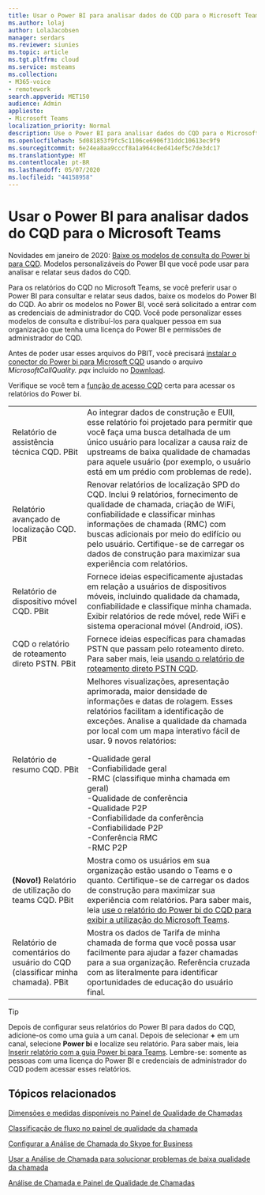 ```yaml
---
title: Usar o Power BI para analisar dados do CQD para o Microsoft Teams
ms.author: lolaj
author: LolaJacobsen
manager: serdars
ms.reviewer: siunies
ms.topic: article
ms.tgt.pltfrm: cloud
ms.service: msteams
ms.collection:
- M365-voice
- remotework
search.appverid: MET150
audience: Admin
appliesto:
- Microsoft Teams
localization_priority: Normal
description: Use o Power BI para analisar dados do CQD para o Microsoft Teams.
ms.openlocfilehash: 5d081853f9fc5c1106ce6906f31ddc10613ec9f9
ms.sourcegitcommit: 6e24ea8aa9cccf8a1a964c8ed414ef5c7de3dc17
ms.translationtype: MT
ms.contentlocale: pt-BR
ms.lasthandoff: 05/07/2020
ms.locfileid: "44158958"
---
```

# <a name="use-power-bi-to-analyze-cqd-data-for-microsoft-teams"></a>Usar o Power BI para analisar dados do CQD para o Microsoft Teams

Novidades em janeiro de 2020: [Baixe os modelos de consulta do Power bi para CQD](https://github.com/MicrosoftDocs/OfficeDocs-SkypeForBusiness/blob/live/Teams/downloads/CQD-Power-BI-query-templates.zip?raw=true). Modelos personalizáveis do Power BI que você pode usar para analisar e relatar seus dados do CQD.

Para os relatórios do CQD no Microsoft Teams, se você preferir usar o Power BI para consultar e relatar seus dados, baixe os modelos do Power BI do CQD. Ao abrir os modelos no Power BI, você será solicitado a entrar com as credenciais de administrador do CQD. Você pode personalizar esses modelos de consulta e distribuí-los para qualquer pessoa em sua organização que tenha uma licença do Power BI e permissões de administrador do CQD.

Antes de poder usar esses arquivos do PBIT, você precisará [instalar o conector do Power bi para Microsoft CQD](CQD-Power-BI-connector.md) usando o arquivo *MicrosoftCallQuality. pqx* incluído no [Download](https://github.com/MicrosoftDocs/OfficeDocs-SkypeForBusiness/blob/live/Teams/downloads/CQD-Power-BI-query-templates.zip?raw=true). 

Verifique se você tem a [função de acesso CQD](https://docs.microsoft.com/microsoftteams/turning-on-and-using-call-quality-dashboard#assign-roles-for-accessing-cqd) certa para acessar os relatórios do Power bi. 

|  |  |
|---------|---------|
|Relatório de assistência técnica CQD. PBit     |Ao integrar dados de construção e EUII, esse relatório foi projetado para permitir que você faça uma busca detalhada de um único usuário para localizar a causa raiz de upstreams de baixa qualidade de chamadas para aquele usuário (por exemplo, o usuário está em um prédio com problemas de rede).         |
|Relatório avançado de localização CQD. PBit     | Renovar relatórios de localização SPD do CQD. Inclui 9 relatórios, fornecimento de qualidade de chamada, criação de WiFi, confiabilidade e classificar minhas informações de chamada (RMC) com buscas adicionais por meio do edifício ou pelo usuário.  Certifique-se de carregar os dados de construção para maximizar sua experiência com relatórios.        |
|Relatório de dispositivo móvel CQD. PBit     | Fornece ideias especificamente ajustadas em relação a usuários de dispositivos móveis, incluindo qualidade da chamada, confiabilidade e classifique minha chamada. Exibir relatórios de rede móvel, rede WiFi e sistema operacional móvel (Android, iOS).        |
|CQD o relatório de roteamento direto PSTN. PBit     |Fornece ideias específicas para chamadas PSTN que passam pelo roteamento direto. Para saber mais, leia [usando o relatório de roteamento direto PSTN CQD](CQD-PSTN-report.md).         |
|Relatório de resumo CQD. PBit     |Melhores visualizações, apresentação aprimorada, maior densidade de informações e datas de rolagem. Esses relatórios facilitam a identificação de exceções. Analise a qualidade da chamada por local com um mapa interativo fácil de usar. 9 novos relatórios:</p>-Qualidade geral<br>-Confiabilidade geral<br>-RMC (classifique minha chamada em geral)<br>-Qualidade de conferência<br>-Qualidade P2P<br>-Confiabilidade da conferência<br>-Confiabilidade P2P<br>-Conferência RMC<br>-RMC P2P         |
|<strong>(Novo!)</strong> Relatório de utilização do teams CQD. PBit     | Mostra como os usuários em sua organização estão usando o Teams e o quanto. Certifique-se de carregar os dados de construção para maximizar sua experiência com relatórios. Para saber mais, leia [use o relatório do Power bi do CQD para exibir a utilização do Microsoft Teams](CQD-teams-utilization-report.md).        |
|Relatório de comentários do usuário do CQD (classificar minha chamada). PBit     | Mostra os dados de Tarifa de minha chamada de forma que você possa usar facilmente para ajudar a fazer chamadas para a sua organização. Referência cruzada com as literalmente para identificar oportunidades de educação do usuário final.        |

> [!TIP]
> Depois de configurar seus relatórios do Power BI para dados do CQD, adicione-os como uma guia a um canal. Depois de selecionar **+** em um canal, selecione **Power bi** e localize seu relatório. Para saber mais, leia [Inserir relatório com a guia Power bi para Teams](https://docs.microsoft.com/power-bi/service-embed-report-microsoft-teams). Lembre-se: somente as pessoas com uma licença do Power BI e credenciais de administrador do CQD podem acessar esses relatórios.


## <a name="related-topics"></a>Tópicos relacionados

[Dimensões e medidas disponíveis no Painel de Qualidade de Chamadas](dimensions-and-measures-available-in-call-quality-dashboard.md)

[Classificação de fluxo no painel de qualidade da chamada](stream-classification-in-call-quality-dashboard.md)

[Configurar a Análise de Chamada do Skype for Business](set-up-call-analytics.md)

[Usar a Análise de Chamada para solucionar problemas de baixa qualidade da chamada](use-call-analytics-to-troubleshoot-poor-call-quality.md)

[Análise de Chamada e Painel de Qualidade de Chamadas](difference-between-call-analytics-and-call-quality-dashboard.md)
 
